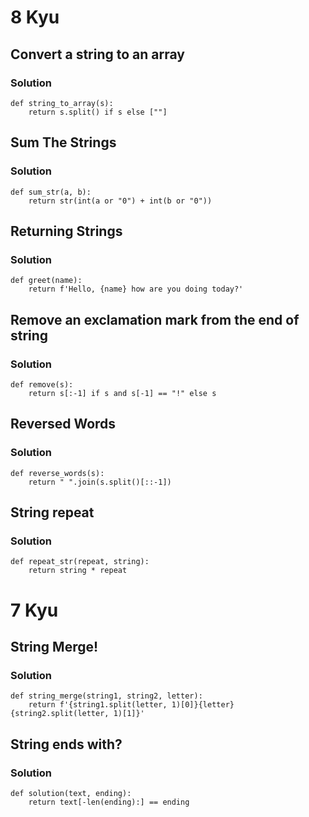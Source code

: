# 8 Kyu

## Convert a string to an array

### Solution

```
def string_to_array(s):
    return s.split() if s else [""]
```

## Sum The Strings

### Solution

```
def sum_str(a, b):
    return str(int(a or "0") + int(b or "0"))
```

## Returning Strings

### Solution

```
def greet(name):
    return f'Hello, {name} how are you doing today?'
```

## Remove an exclamation mark from the end of string

### Solution

```
def remove(s):
    return s[:-1] if s and s[-1] == "!" else s
```

## Reversed Words

### Solution

```
def reverse_words(s):
    return " ".join(s.split()[::-1])
```


## String repeat

### Solution

```
def repeat_str(repeat, string):
    return string * repeat
```

# 7 Kyu

## String Merge!

### Solution

```
def string_merge(string1, string2, letter):
    return f'{string1.split(letter, 1)[0]}{letter}{string2.split(letter, 1)[1]}'
```

## String ends with?

### Solution

```
def solution(text, ending):
    return text[-len(ending):] == ending
```